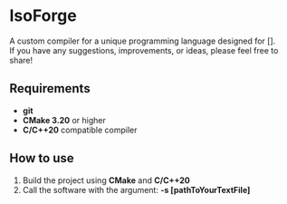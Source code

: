 # IsoForge
A custom compiler for a unique programming language designed for []. <br>
If you have any suggestions, improvements, or ideas, please feel free to share!

## Requirements
- **git**
- **CMake 3.20** or higher
- **C/C++20** compatible compiler

## How to use
1. Build the project using **CMake** and **C/C++20**
2. Call the software with the argument: **-s [pathToYourTextFile]**